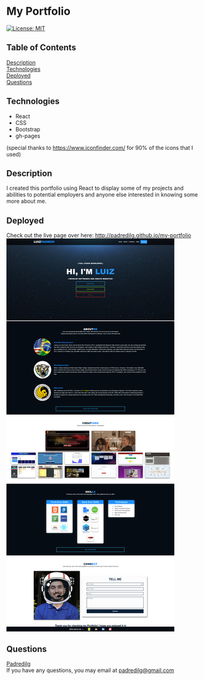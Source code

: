 # My Portfolio
<a href='https://opensource.org/licenses/MIT'>[![License: MIT](https://img.shields.io/badge/License-MIT-yellow.svg)](https://opensource.org/licenses/MIT)</a>
  
## Table of Contents
[Description](#Description)</br>
[Technologies](#Technologies)</br>
[Deployed](#Deployed)</br>
[Questions](#Questions)

## Technologies
 - React
 - CSS
 - Bootstrap
 - gh-pages

(special thanks to https://www.iconfinder.com/ for 90% of the icons that I used)

## Description
I created this portfolio using React to display some of my projects and abilities to potential employers and anyone else interested in knowing some more about me.

## Deployed
Check out the live page over here: http://padredilg.github.io/my-portfolio
<img alt="screenshot from website" src="./src/assets/images/portfolio-ss.png "></img>

## Questions
<a href='https://github.com/Padredilg'>Padredilg</a></br>
If you have any questions, you may email at padredilg@gmail.com